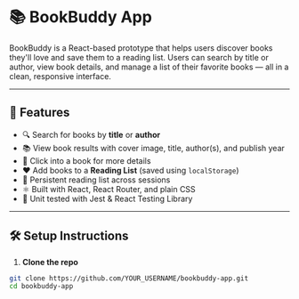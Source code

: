 # 📚 BookBuddy App

BookBuddy is a React-based prototype that helps users discover books they'll love and save them to a reading list. Users can search by title or author, view book details, and manage a list of their favorite books — all in a clean, responsive interface.

---

## 🚀 Features

- 🔍 Search for books by **title** or **author**
- 📚 View book results with cover image, title, author(s), and publish year
- 📖 Click into a book for more details
- ❤️ Add books to a **Reading List** (saved using `localStorage`)
- 💾 Persistent reading list across sessions
- ⚛️ Built with React, React Router, and plain CSS
- 🧪 Unit tested with Jest & React Testing Library

---

## 🛠️ Setup Instructions

1. **Clone the repo**

```bash
git clone https://github.com/YOUR_USERNAME/bookbuddy-app.git
cd bookbuddy-app
